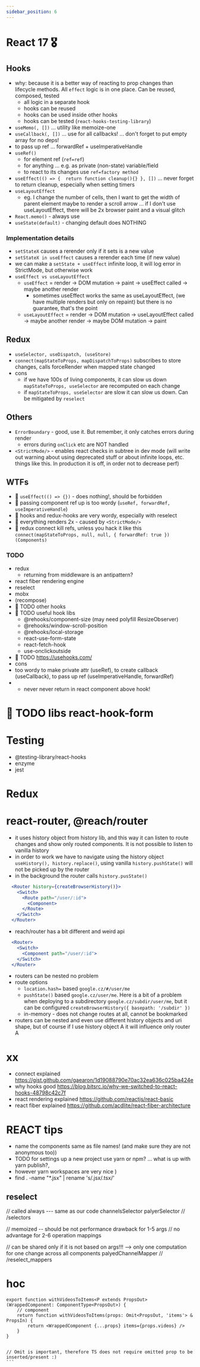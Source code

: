 ```yaml
---
sidebar_position: 6
---
```



# React 17 🎖️

## Hooks

* why: because it is a better way of reacting to prop changes than lifecycle methods. All `effect` logic is in one place. Can be reused, composed, tested
  * all logic in a separate hook
  * hooks can be reused
  * hooks can be used inside other hooks
  * hooks can be tested (`react-hooks-testing-library`)
* `useMemo(, [])` ... utility like memoize-one
* `useCallback(, [])` ... use for all callbacks! ... don't forget to put empty array for no deps!
* to pass up ref ... forwardRef + useImperativeHandle
* `useRef()`
    * for element ref (`ref=ref`)
    * for anything ... e.g. as private (non-state) variable/field
    * to react to its changes use `ref=factory method`
* `useEffect(() => {  return function cleanup(){} }, [])` ... never forget to return cleanup, especially when setting timers
* `useLayoutEffect`
    * eg. I change the number of cells, then I want to get the width of parent element
        maybe to render a scroll arrow ... if I don't use useLayoutEffect, there will be 2x browser paint and a visual glitch
* `React.memo()` - always use
* `useState(default)` - changing default does NOTHING

### Implementation details

* `setStateX` causes a rerender only if it sets is a new value
* `setStateX in useEffect` causes a rerender each time (if new value)
* we can make a `setState + useEffect` infinite loop, it will log error in StrictMode, but otherwise work
* `useEffect vs useLayoutEffect`
  * `useEffect` = render -> DOM mutation -> paint -> useEffect called -> maybe another render
    * sometimes useEffect works the same as useLayoutEffect, (we have multiple renders but only on repaint) but there is no guarantee, that's the point
  * `useLayoutEffect` = render -> DOM mutation -> useLayoutEffect called -> maybe another render -> maybe DOM mutation -> paint

## Redux
* `useSelector, useDispatch, (useStore)`
* `connect(mapStateToProps, mapDispatchToProps)` subscribes to store changes, calls forceRender when mapped state changed
* cons
  * if we have 100s of living components, it can slow us down `mapStateToProps, useSelector` are recomputed on each change
  * if `mapStateToProps, useSelector` are slow it can slow us down. Can be mitigated by `reselect`

## Others

* `ErrorBoundary` - good, use it. But remember, it only catches errors during render
  * errors during `onClick` etc are NOT handled
* `<StrictMode/>` - enables react checks in subtree in dev mode (will write out warning about using deprecated stuff or about infinite loops, etc. things like this. In production it is off, in order not to decrease perf)

## WTFs
* 🐷 `useEffect(() => {})` - does nothing!, should be forbidden
* 🐷 passing component ref up is too wordy (`useRef, forwardRef, useImperativeHandle`)
* 🐷 hooks and redux-hooks are very wordy, especially with reselect
* 🐷 everything renders 2x - caused by `<StrictMode/>`
* 🐷 redux connect kill refs, unless you hack it like this `connect(mapStateToProps, null, null, { forwardRef: true })(Components)`


### TODO
* redux
  * returning from middleware is an antipattern?
* react fiber rendering engine
* reselect
* mobx
* (recompose)
* 🎃 TODO other hooks
* 🎃 TODO useful hook libs
    * @rehooks/component-size (may need polyfill ResizeObserver)
    * @rehooks/window-scroll-position
    * @rehooks/local-storage
    * react-use-form-state
    * react-fetch-hook
    * use-onclickoutside
* 🎃 TODO https://usehooks.com/
* cons
* too wordy to make private attr (useRef), to create callback (useCallback), to pass up ref (useImperativeHandle, forwardRef)
* - never never return in react component above hook!
# 🎃 TODO libs react-hook-form

# Testing
* @testing-library/react-hooks
* enzyme
* jest

# Redux

# react-router, @reach/router
- it uses history object from history lib, and this way it can listen to route changes and show only routed components.
It is not possible to listen to vanilla history
- in order to work we have to navigate using the history object `useHistory(), history.replace()`, using vanilla `history.pushState()` will not be picked up by the router
- in the background the router calls `history.pusState()`
```jsx
  <Router history={createBrowserHistory()}>
    <Switch>
      <Route path="/user/:id">
        <Component>
      </Route>
    </Switch>
  </Router>
```
- reach/router has a bit different and weird api
```jsx
  <Router>
    <Switch>
      <Component path="/user/:id">
    </Switch>
  </Router>
```
- routers can be nested no problem
- route options
  - `location.hash=` based `google.cz/#/user/me`
  - `pushState()` based `google.cz/user/me`. Here is a bit of a problem when deploying to a subdirectory `google.cz/subdir/user/me`, but it can be configured `createBrowserHistory({ basepath: '/subdir' })`
  - in-memory - does not change routes at all, cannot be bookmarked
- routers can be nested and even use different history objects and uri shape, but of course if I use history object A it
will influence only router A

# xx
* connect explained https://gist.github.com/gaearon/1d19088790e70ac32ea636c025ba424e
* why hooks good https://blog.bitsrc.io/why-we-switched-to-react-hooks-48798c42c7f
* react rendering explained https://github.com/reactjs/react-basic
* react fiber explained https://github.com/acdlite/react-fiber-architecture


# REACT tips
- name the components same as file names! (and make sure they are not anonymous too))
- TODO for settings up a new project use yarn or npm? ... what is up with yarn publish?,
- however yarn workspaces are very nice )
- find . -name "*.jsx" | rename 's/.jsx/.tsx/'


## reselect
// called always --- same as our code
channelsSelector
palyerSelector
// /selectors

// memoized -- should be not performance drawback for 1-5 args
// no advantage for 2-6 operation mappings

// can be shared only if it is not based on args!!! --> only one computation for one change across all components
palyedChannelMapper
// /reselect_mappers


# hoc
````
export function withVideosToItems<P extends PropsOut>(WrappedComponent: ComponentType<PropsOut>) {
    // component
    return function withVideosToItems(props: Omit<PropsOut, 'items'> & PropsIn) {
        return <WrappedComponent {...props} items={props.videos} />
    }
}


// Omit is important, therefore TS does not require omitted prop to be inserted/present :)
```
